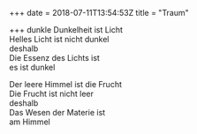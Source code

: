 +++
date = 2018-07-11T13:54:53Z
title = "Traum"

+++ 
dunkle Dunkelheit ist Licht   
Helles Licht ist nicht dunkel   
deshalb   
Die Essenz des Lichts ist   
es ist dunkel   
   
Der leere Himmel ist die Frucht   
Die Frucht ist nicht leer   
deshalb   
Das Wesen der Materie ist   
am Himmel  